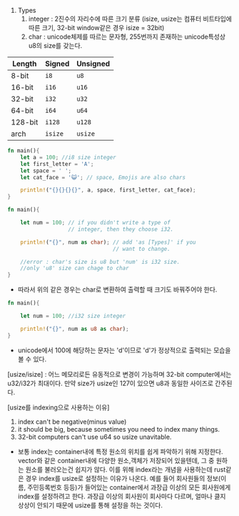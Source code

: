 1. Types
	1. integer : 2진수의 자리수에 따른 크기 분류 (isize, usize는 컴퓨터 비트타입에 따른 크기, 32-bit window같은 경우 isize = 32bit)
	2. char : unicode체제를 따르는 문자형, 255번까지 존재하는 unicode특성상 u8의 size를 갖는다. 

| Length  | Signed  | Unsigned |
| ------- | ------- | -------- |
| 8-bit   | `i8`    | `u8`     |
| 16-bit  | `i16`   | `u16`    |
| 32-bit  | `i32`   | `u32`    |
| 64-bit  | `i64`   | `u64`    |
| 128-bit | `i128`  | `u128`   |
| arch    | `isize` | `usize`  |


```rust title='Types Ex'
fn main(){
	let a = 100; //i8 size integer
	let first_letter = 'A';
	let space = ' ';
	let cat_face = '😺'; // space, Emojis are also chars

	println!("{}{}{}{}", a, space, first_letter, cat_face);
}
```


```rust title='if you want show int to char [error]'
fn main(){

	let num = 100; // if you didn't write a type of
	               // integer, then they choose i32.

	println!("{}", num as char); // add 'as [Types]' if you 
	                             // want to change.

	//error : char's size is u8 but 'num' is i32 size. 
	//only 'u8' size can chage to char
}
```

- 따라서 위의 같은 경우는 char로 변환하여 출력할 때 크기도 바꿔주어야 한다.

```rust
fn main(){

	let num = 100; //i32 size integer

	println!("{}", num as u8 as char);
}
```

- unicode에서 100에 해당하는 문자는 'd'이므로 'd'가 정상적으로 출력되는 모습을 볼 수 있다.

[usize/isize] : 어느 메모리로든 유동적으로 변경이 가능하며 32-bit computer에서는 u32/i32가 최대이다. 만약 size가 usize인 127이 있으면 u8과 동일한 사이즈로 간주된다.

[usize를 indexing으로 사용하는 이유] 
1. index can't be negative(minus value)
2. it should be big, because sometimes you need to index many things.
3. 32-bit computers can't use u64 so usize unavitable.

- 보통 index는 container내에 특정 원소의 위치를 쉽게 파악하기 위해 지정한다.
	vector와 같은 container내에 다양한 원소,객체가 저장되어 있을텐데, 그 중 원하는 원소를 불러오는건 쉽지가 않다. 이를 위해 index라는 개념을 사용하는데 rust같은 경우 index를 usize로 설정하는 이유가 나온다. 예를 들어 회사원들의 정보(이름, 주민등록번호 등등)가 들어있는 container에서 과장급 이상의 모든 회사원에게 index를 설정하려고 한다. 과장급 이상의 회사원이 회사마다 다르며, 얼마나 클지 상상이 안되기 때문에 usize를 통해 설정을 하는 것이다.


